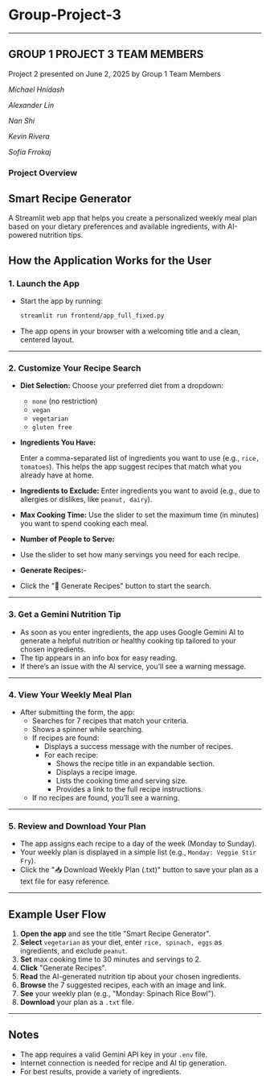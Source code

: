 # Group-Project-3
---
## GROUP 1 PROJECT 3 TEAM MEMBERS
 Project 2 presented on June 2, 2025 by Group 1 Team Members
 
 *Michael Hnidash*
 
 *Alexander Lin*
 
 *Nan Shi*
 
 *Kevin Rivera*
 
 *Sofia Frrokaj*
 
### **Project Overview**

## Smart Recipe Generator
A Streamlit web app that helps you create a personalized weekly meal plan based on your dietary preferences and available ingredients, with AI-powered nutrition tips.

## How the Application Works for the User

### 1. Launch the App

- Start the app by running:
  ```sh
  streamlit run frontend/app_full_fixed.py
  ```
- The app opens in your browser with a welcoming title and a clean, centered layout.
---
### 2. Customize Your Recipe Search

- **Diet Selection:**
  Choose your preferred diet from a dropdown:
  - `none` (no restriction)
  - `vegan`
  - `vegetarian`
  - `gluten free`
    
- **Ingredients You Have:**
  
  Enter a comma-separated list of ingredients you want to use (e.g., `rice, tomatoes`).
  This helps the app suggest recipes that match what you already have at home.
  
- **Ingredients to Exclude:**
  Enter ingredients you want to avoid (e.g., due to allergies or dislikes, like `peanut, dairy`).
  
- **Max Cooking Time:**
  Use the slider to set the maximum time (in minutes) you want to spend cooking each meal.
  
- **Number of People to Serve:**
-   Use the slider to set how many servings you need for each recipe.
- **Generate Recipes:**- 
-   Click the ":fried_egg: Generate Recipes" button to start the search.
---
### 3. Get a Gemini Nutrition Tip
- As soon as you enter ingredients, the app uses Google Gemini AI to generate a helpful nutrition or healthy cooking tip tailored to your chosen ingredients.
- The tip appears in an info box for easy reading.
- If there’s an issue with the AI service, you’ll see a warning message.
---
### 4. View Your Weekly Meal Plan
- After submitting the form, the app:
  - Searches for 7 recipes that match your criteria.
  - Shows a spinner while searching.
  - If recipes are found:
    - Displays a success message with the number of recipes.
    - For each recipe:
      - Shows the recipe title in an expandable section.
      - Displays a recipe image.
      - Lists the cooking time and serving size.
      - Provides a link to the full recipe instructions.
  - If no recipes are found, you’ll see a warning.
---
### 5. Review and Download Your Plan
- The app assigns each recipe to a day of the week (Monday to Sunday).
- Your weekly plan is displayed in a simple list (e.g., `Monday: Veggie Stir Fry`).
- Click the ":inbox_tray: Download Weekly Plan (.txt)" button to save your plan as a text file for easy reference.
---
## Example User Flow
1. **Open the app** and see the title "Smart Recipe Generator".
2. **Select** `vegetarian` as your diet, enter `rice, spinach, eggs` as ingredients, and exclude `peanut`.
3. **Set** max cooking time to 30 minutes and servings to 2.
4. **Click** "Generate Recipes".
5. **Read** the AI-generated nutrition tip about your chosen ingredients.
6. **Browse** the 7 suggested recipes, each with an image and link.
7. **See** your weekly plan (e.g., "Monday: Spinach Rice Bowl").
8. **Download** your plan as a `.txt` file.
---
## Notes
- The app requires a valid Gemini API key in your `.env` file.
- Internet connection is needed for recipe and AI tip generation.
- For best results, provide a variety of ingredients.
